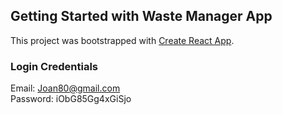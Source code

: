 ## Getting Started with Waste Manager App

This project was bootstrapped with [Create React App](https://github.com/facebook/create-react-app).

### Login Credentials

Email: Joan80@gmail.com  
Password: iObG85Gg4xGiSjo

